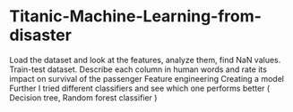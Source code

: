 # Titanic-Machine-Learning-from-disaster
Load the dataset and look at the features, analyze them, find NaN values. Train-test dataset. Describe each column in human words and rate its impact on survival of the passenger Feature engineering Creating a model  Further I tried different classifiers and see which one performs better ( Decision tree, Random forest classifier )
